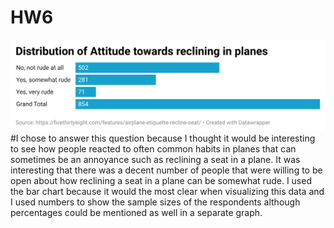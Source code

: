 # HW6
![alternative text](EGZfX-distribution-of-attitude-towards-reclining-in-planes.png)
#I chose to answer this question because I thought it would be interesting to see how people reacted to often common habits in planes that can sometimes be an annoyance such as reclining a seat in a plane. It was interesting that there was a decent number of people that were willing to be open about how reclining a seat in a plane can be somewhat rude. I used the bar chart because it would the most clear when visualizing this data and I used numbers to show the sample sizes of the respondents although percentages could be mentioned as well in a separate graph. 
